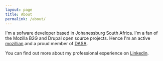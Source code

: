 ```yaml
---
layout: page
title: About
permalink: /about/
---
```


I'm a sofware developer based in Johanessburg South Africa. I'm a fan of the Mozilla B2G and Drupal open source projects. Hence I'm an active [mozillian](https://mozillians.org/en-US/u/l49eP4qWYIZUgPswAdN1D5evjg4/) and a proud member of [DASA](http://www.dasa.org.za).

You can find out more about my professional experience on [Linkedin](https://www.linkedin.com/in/lnyachoto).

